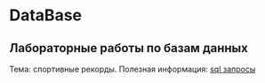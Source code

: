 # DataBase
## Лабораторные работы по базам данных

Тема: спортивные рекорды.
Полезная информация:
[sql запросы](https://tproger.ru/translations/sql-recap/)

